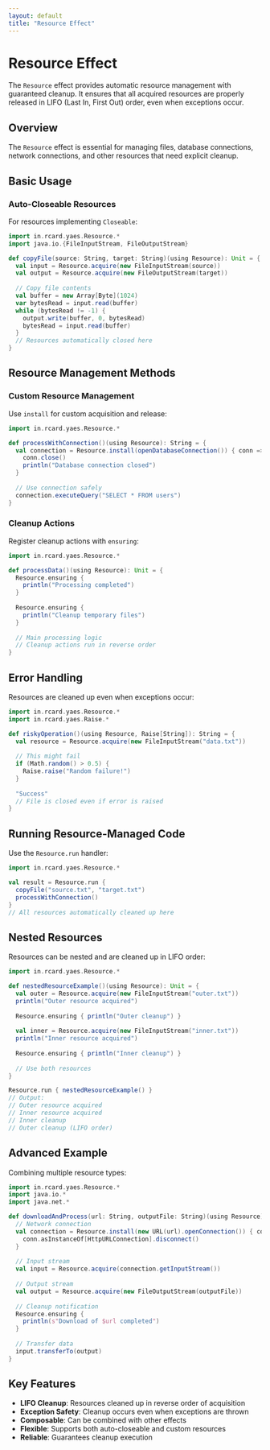 ```yaml
---
layout: default
title: "Resource Effect"
---
```


# Resource Effect

The `Resource` effect provides automatic resource management with guaranteed cleanup. It ensures that all acquired resources are properly released in LIFO (Last In, First Out) order, even when exceptions occur.

## Overview

The `Resource` effect is essential for managing files, database connections, network connections, and other resources that need explicit cleanup.

## Basic Usage

### Auto-Closeable Resources

For resources implementing `Closeable`:

```scala
import in.rcard.yaes.Resource.*
import java.io.{FileInputStream, FileOutputStream}

def copyFile(source: String, target: String)(using Resource): Unit = {
  val input = Resource.acquire(new FileInputStream(source))
  val output = Resource.acquire(new FileOutputStream(target))
  
  // Copy file contents
  val buffer = new Array[Byte](1024)
  var bytesRead = input.read(buffer)
  while (bytesRead != -1) {
    output.write(buffer, 0, bytesRead)
    bytesRead = input.read(buffer)
  }
  // Resources automatically closed here
}
```

## Resource Management Methods

### Custom Resource Management

Use `install` for custom acquisition and release:

```scala
import in.rcard.yaes.Resource.*

def processWithConnection()(using Resource): String = {
  val connection = Resource.install(openDatabaseConnection()) { conn =>
    conn.close()
    println("Database connection closed")
  }
  
  // Use connection safely
  connection.executeQuery("SELECT * FROM users")
}
```

### Cleanup Actions

Register cleanup actions with `ensuring`:

```scala
import in.rcard.yaes.Resource.*

def processData()(using Resource): Unit = {
  Resource.ensuring {
    println("Processing completed")
  }
  
  Resource.ensuring {
    println("Cleanup temporary files")
  }
  
  // Main processing logic
  // Cleanup actions run in reverse order
}
```

## Error Handling

Resources are cleaned up even when exceptions occur:

```scala
import in.rcard.yaes.Resource.*
import in.rcard.yaes.Raise.*

def riskyOperation()(using Resource, Raise[String]): String = {
  val resource = Resource.acquire(new FileInputStream("data.txt"))
  
  // This might fail
  if (Math.random() > 0.5) {
    Raise.raise("Random failure!")
  }
  
  "Success"
  // File is closed even if error is raised
}
```

## Running Resource-Managed Code

Use the `Resource.run` handler:

```scala
import in.rcard.yaes.Resource.*

val result = Resource.run {
  copyFile("source.txt", "target.txt")
  processWithConnection()
}
// All resources automatically cleaned up here
```

## Nested Resources

Resources can be nested and are cleaned up in LIFO order:

```scala
import in.rcard.yaes.Resource.*

def nestedResourceExample()(using Resource): Unit = {
  val outer = Resource.acquire(new FileInputStream("outer.txt"))
  println("Outer resource acquired")
  
  Resource.ensuring { println("Outer cleanup") }
  
  val inner = Resource.acquire(new FileInputStream("inner.txt"))
  println("Inner resource acquired")
  
  Resource.ensuring { println("Inner cleanup") }
  
  // Use both resources
}

Resource.run { nestedResourceExample() }
// Output:
// Outer resource acquired
// Inner resource acquired
// Inner cleanup
// Outer cleanup (LIFO order)
```

## Advanced Example

Combining multiple resource types:

```scala
import in.rcard.yaes.Resource.*
import java.io.*
import java.net.*

def downloadAndProcess(url: String, outputFile: String)(using Resource): Unit = {
  // Network connection
  val connection = Resource.install(new URL(url).openConnection()) { conn =>
    conn.asInstanceOf[HttpURLConnection].disconnect()
  }
  
  // Input stream
  val input = Resource.acquire(connection.getInputStream())
  
  // Output stream
  val output = Resource.acquire(new FileOutputStream(outputFile))
  
  // Cleanup notification
  Resource.ensuring {
    println(s"Download of $url completed")
  }
  
  // Transfer data
  input.transferTo(output)
}
```

## Key Features

- **LIFO Cleanup**: Resources cleaned up in reverse order of acquisition
- **Exception Safety**: Cleanup occurs even when exceptions are thrown  
- **Composable**: Can be combined with other effects
- **Flexible**: Supports both auto-closeable and custom resources
- **Reliable**: Guarantees cleanup execution
